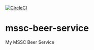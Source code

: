 [![CircleCI](https://circleci.com/gh/twolak88/mssc-beer-service.svg?style=svg&circle-token=d4f359a636bc1ac3105be9fe5e47574aa7d94275)](https://app.circleci.com/pipelines/github/twolak88/mssc-beer-service?branch=master)

# mssc-beer-service
My MSSC Beer Service 
